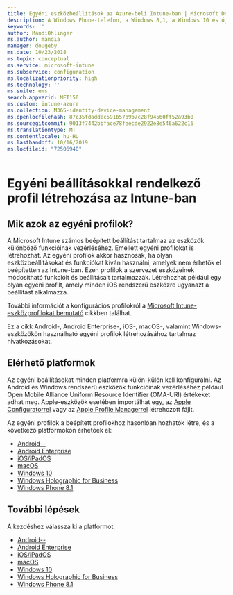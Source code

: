 ```yaml
---
title: Egyéni eszközbeállítások az Azure-beli Intune-ban | Microsoft Docs
description: A Windows Phone-telefon, a Windows 8,1, a Windows 10 és újabb, az Android, az Android Enterprise, a macOS és az iOS rendszerű eszközök egyéni beállításainak használatára szolgáló profil hozzáadása vagy létrehozása Microsoft Intune
keywords: ''
author: MandiOhlinger
ms.author: mandia
manager: dougeby
ms.date: 10/23/2018
ms.topic: conceptual
ms.service: microsoft-intune
ms.subservice: configuration
ms.localizationpriority: high
ms.technology: ''
ms.suite: ems
search.appverid: MET150
ms.custom: intune-azure
ms.collection: M365-identity-device-management
ms.openlocfilehash: 87c35fdaddec591b57b9b7c28f94560ff52a93b0
ms.sourcegitcommit: 9013f7442bbface78feecde2922e8e546a622c16
ms.translationtype: MT
ms.contentlocale: hu-HU
ms.lasthandoff: 10/16/2019
ms.locfileid: "72506940"
---
```

# <a name="create-a-profile-with-custom-settings-in-intune"></a>Egyéni beállításokkal rendelkező profil létrehozása az Intune-ban

## <a name="what-are-custom-profiles"></a>Mik azok az egyéni profilok?

A Microsoft Intune számos beépített beállítást tartalmaz az eszközök különböző funkcióinak vezérléséhez. Emellett egyéni profilokat is létrehozhat. Az egyéni profilok akkor hasznosak, ha olyan eszközbeállításokat és funkciókat kíván használni, amelyek nem érhetők el beépítetten az Intune-ban. Ezen profilok a szervezet eszközeinek módosítható funkcióit és beállításait tartalmazzák. Létrehozhat például egy olyan egyéni profilt, amely minden iOS rendszerű eszközre ugyanazt a beállítást alkalmazza.

További információt a konfigurációs profilokról a [Microsoft Intune-eszközprofilokat bemutató](device-profiles.md) cikkben találhat. 

Ez a cikk Android-, Android Enterprise-, iOS-, macOS-, valamint Windows-eszközökön használható egyéni profilok létrehozásához tartalmaz hivatkozásokat.

## <a name="available-platforms"></a>Elérhető platformok

Az egyéni beállításokat minden platformra külön-külön kell konfigurálni. Az Android és Windows rendszerű eszközök funkcióinak vezérléséhez például Open Mobile Alliance Uniform Resource Identifier (OMA-URI) értékeket adhat meg. Apple-eszközök esetében importálhat egy, az [Apple Configuratorrel](https://itunes.apple.com/us/app/apple-configurator-2/id1037126344?mt=12) vagy az [Apple Profile Managerrel](https://support.apple.com/profile-manager) létrehozott fájlt.

Az egyéni profilok a beépített profilokhoz hasonlóan hozhatók létre, és a következő platformokon érhetőek el:

- [Android--](../custom-settings-android.md)
- [Android Enterprise](../custom-settings-android-for-work.md)
- [iOS/iPadOS](custom-settings-ios.md)
- [macOS](custom-settings-macos.md)
- [Windows 10](custom-settings-windows-10.md)
- [Windows Holographic for Business](custom-settings-windows-holographic.md)
- [Windows Phone 8.1](custom-settings-windows-phone-8-1.md)

## <a name="next-steps"></a>További lépések

A kezdéshez válassza ki a platformot:

- [Android--](../custom-settings-android.md)
- [Android Enterprise](../custom-settings-android-for-work.md)
- [iOS/iPadOS](custom-settings-ios.md)
- [macOS](custom-settings-macos.md)
- [Windows 10](custom-settings-windows-10.md)
- [Windows Holographic for Business](custom-settings-windows-holographic.md)
- [Windows Phone 8.1](custom-settings-windows-phone-8-1.md)
